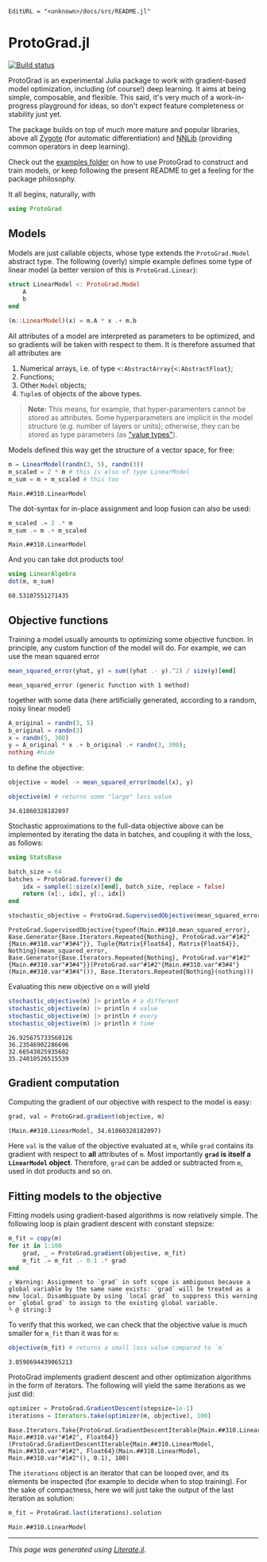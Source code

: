 ```@meta
EditURL = "<unknown>/docs/src/README.jl"
```

# ProtoGrad.jl

[![Build status](https://github.com/JuliaFirstOrder/ProximalAlgorithms.jl/workflows/Test/badge.svg)](https://github.com/JuliaFirstOrder/ProximalAlgorithms.jl/actions?query=workflow%3ATest)

ProtoGrad is an experimental Julia package to work with gradient-based model optimization, including (of course!) deep learning.
It aims at being simple, composable, and flexible.
This said, it's very much of a work-in-progress playground for ideas, so don't expect feature completeness or stability just yet.

The package builds on top of much more mature and popular libraries, above all [Zygote](https://github.com/FluxML/Zygote.jl) (for automatic differentiation) and [NNLib](https://github.com/FluxML/NNlib.jl) (providing common operators in deep learning).

Check out the [examples folder](./examples/) on how to use ProtoGrad to construct and train models, or keep following the present README to get a feeling for the package philosophy.

It all begins, naturally, with

````julia
using ProtoGrad
````

## Models

Models are just callable objects, whose type extends the `ProtoGrad.Model` abstract type.
The following (overly) simple example defines some type of linear model (a better version of this is `ProtoGrad.Linear`):

````julia
struct LinearModel <: ProtoGrad.Model
    A
    b
end

(m::LinearModel)(x) = m.A * x .+ m.b
````

All attributes of a model are interpreted as parameters to be optimized, and so gradients will be taken with respect to them. It is therefore assumed that all attributes are
1. Numerical arrays, i.e. of type `<:AbstractArray{<:AbstractFloat}`;
2. Functions;
3. Other `Model` objects;
4. `Tuple`s of objects of the above types.

> **Note:** This means, for example, that hyper-paramenters cannot be stored as attributes.
> Some hyperparameters are implicit in the model structure (e.g. number of layers or units);
> otherwise, they can be stored as type parameters (as ["value types"](https://docs.julialang.org/en/v1/manual/types/#%22Value-types%22)).

Models defined this way get the structure of a vector space, for free:

````julia
m = LinearModel(randn(3, 5), randn(3))
m_scaled = 2 * m # this is also of type LinearModel
m_sum = m + m_scaled # this too
````

````
Main.##310.LinearModel
````

The dot-syntax for in-place assignment and loop fusion can also be used:

````julia
m_scaled .= 2 .* m
m_sum .= m .+ m_scaled
````

````
Main.##310.LinearModel
````

And you can take dot products too!

````julia
using LinearAlgebra
dot(m, m_sum)
````

````
60.53107551271435
````

## Objective functions

Training a model usually amounts to optimizing some objective function.
In principle, any custom function of the model will do.
For example, we can use the mean squared error

````julia
mean_squared_error(yhat, y) = sum((yhat .- y).^2) / size(y)[end]
````

````
mean_squared_error (generic function with 1 method)
````

together with some data (here artificially generated, according to a random, noisy linear model)

````julia
A_original = randn(3, 5)
b_original = randn(3)
x = randn(5, 300)
y = A_original * x .+ b_original .+ randn(3, 300);
nothing #hide
````

to define the objective:

````julia
objective = model -> mean_squared_error(model(x), y)

objective(m) # returns some "large" loss value
````

````
34.61860328182097
````

Stochastic approximations to the full-data objective above can be implemented by iterating the data in batches, and coupling it with the loss, as follows:

````julia
using StatsBase

batch_size = 64
batches = ProtoGrad.forever() do
    idx = sample(1:size(x)[end], batch_size, replace = false)
    return (x[:, idx], y[:, idx])
end

stochastic_objective = ProtoGrad.SupervisedObjective(mean_squared_error, batches)
````

````
ProtoGrad.SupervisedObjective{typeof(Main.##310.mean_squared_error), Base.Generator{Base.Iterators.Repeated{Nothing}, ProtoGrad.var"#1#2"{Main.##310.var"#3#4"}}, Tuple{Matrix{Float64}, Matrix{Float64}}, Nothing}(mean_squared_error, Base.Generator{Base.Iterators.Repeated{Nothing}, ProtoGrad.var"#1#2"{Main.##310.var"#3#4"}}(ProtoGrad.var"#1#2"{Main.##310.var"#3#4"}(Main.##310.var"#3#4"()), Base.Iterators.Repeated{Nothing}(nothing)))
````

Evaluating this new objective on `m` will yield

````julia
stochastic_objective(m) |> println # a different
stochastic_objective(m) |> println # value
stochastic_objective(m) |> println # every
stochastic_objective(m) |> println # time
````

````
26.925675733560126
36.23546902286696
32.66543025935602
35.24010526515539

````

## Gradient computation

Computing the gradient of our objective with respect to the model is easy:

````julia
grad, val = ProtoGrad.gradient(objective, m)
````

````
(Main.##310.LinearModel, 34.61860328182097)
````

Here `val` is the value of the objective evaluated at `m`, while `grad` contains its gradient with respect to **all** attributes of `m`. Most importantly **`grad` is itself a `LinearModel` object**. Therefore, `grad` can be added or subtracted from `m`, used in dot products and so on.

## Fitting models to the objective

Fitting models using gradient-based algorithms is now relatively simple.
The following loop is plain gradient descent with constant stepsize:

````julia
m_fit = copy(m)
for it in 1:100
    grad, _ = ProtoGrad.gradient(objective, m_fit)
    m_fit .= m_fit .- 0.1 .* grad
end
````

````
┌ Warning: Assignment to `grad` in soft scope is ambiguous because a global variable by the same name exists: `grad` will be treated as a new local. Disambiguate by using `local grad` to suppress this warning or `global grad` to assign to the existing global variable.
└ @ string:3

````

To verify that this worked, we can check that the objective value is much smaller for `m_fit` than it was for `m`:

````julia
objective(m_fit) # returns a small loss value compared to `m`
````

````
3.0598694439065213
````

ProtoGrad implements gradient descent and other optimization algorithms in the form of iterators. The following will yield the same iterations as we just did:

````julia
optimizer = ProtoGrad.GradientDescent(stepsize=1e-1)
iterations = Iterators.take(optimizer(m, objective), 100)
````

````
Base.Iterators.Take{ProtoGrad.GradientDescentIterable{Main.##310.LinearModel, Main.##310.var"#1#2", Float64}}(ProtoGrad.GradientDescentIterable{Main.##310.LinearModel, Main.##310.var"#1#2", Float64}(Main.##310.LinearModel, Main.##310.var"#1#2"(), 0.1), 100)
````

The `iterations` object is an iterator that can be looped over, and its elements be inspected (for example to decide when to stop training). For the sake of compactness, here we will just take the output of the last iteration as solution:

````julia
m_fit = ProtoGrad.last(iterations).solution
````

````
Main.##310.LinearModel
````

---

*This page was generated using [Literate.jl](https://github.com/fredrikekre/Literate.jl).*


